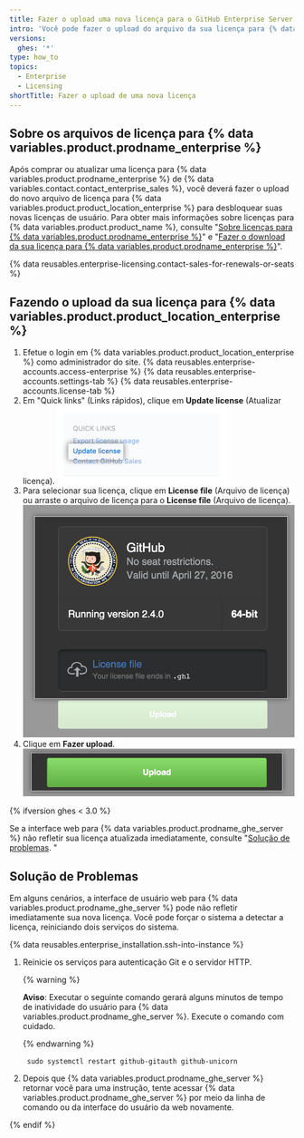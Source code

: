 ```yaml
---
title: Fazer o upload uma nova licença para o GitHub Enterprise Server
intro: 'Você pode fazer o upload do arquivo da sua licença para {% data variables.product.prodname_enterprise %} para {% data variables.product.product_location_enterprise %} a fim de validar seu aplicativo.'
versions:
  ghes: '*'
type: how_to
topics:
  - Enterprise
  - Licensing
shortTitle: Fazer o upload de uma nova licença
---
```


## Sobre os arquivos de licença para {% data variables.product.prodname_enterprise %}

Após comprar ou atualizar uma licença para {% data variables.product.prodname_enterprise %} de {% data variables.contact.contact_enterprise_sales %}, você deverá fazer o upload do novo arquivo de licença para {% data variables.product.product_location_enterprise %} para desbloquear suas novas licenças de usuário. Para obter mais informações sobre licenças para {% data variables.product.product_name %}, consulte "[Sobre licenças para {% data variables.product.prodname_enterprise %}](/billing/managing-your-license-for-github-enterprise/about-licenses-for-github-enterprise)" e "[Fazer o download da sua licença para {% data variables.product.prodname_enterprise %}](/billing/managing-your-license-for-github-enterprise/downloading-your-license-for-github-enterprise)".

{% data reusables.enterprise-licensing.contact-sales-for-renewals-or-seats %}

## Fazendo o upload da sua licença para {% data variables.product.product_location_enterprise %}

1. Efetue o login em {% data variables.product.product_location_enterprise %} como administrador do site.
{% data reusables.enterprise-accounts.access-enterprise %}
{% data reusables.enterprise-accounts.settings-tab %}
{% data reusables.enterprise-accounts.license-tab %}
1. Em "Quick links" (Links rápidos), clique em **Update license** (Atualizar licença). ![Link de atualização de licença](/assets/images/enterprise/business-accounts/update-license-link.png)
1. Para selecionar sua licença, clique em **License file** (Arquivo de licença) ou arraste o arquivo de licença para o **License file** (Arquivo de licença). ![Fazer upload do arquivo de licença](/assets/images/enterprise/management-console/upload-license.png)
1. Clique em **Fazer upload**. ![Iniciar upload](/assets/images/enterprise/management-console/begin-upload.png)

{% ifversion ghes < 3.0 %}

Se a interface web para {% data variables.product.prodname_ghe_server %} não refletir sua licença atualizada imediatamente, consulte "[Solução de problemas](#troubleshooting). "

## Solução de Problemas

Em alguns cenários, a interface de usuário web para {% data variables.product.prodname_ghe_server %} pode não refletir imediatamente sua nova licença. Você pode forçar o sistema a detectar a licença, reiniciando dois serviços do sistema.

{% data reusables.enterprise_installation.ssh-into-instance %}
1. Reinicie os serviços para autenticação Git e o servidor HTTP.

    {% warning %}

    **Aviso**: Executar o seguinte comando gerará alguns minutos de tempo de inatividade do usuário para {% data variables.product.prodname_ghe_server %}. Execute o comando com cuidado.

    {% endwarning %}
   
        sudo systemctl restart github-gitauth github-unicorn
1. Depois que {% data variables.product.prodname_ghe_server %} retornar você para uma instrução, tente acessar {% data variables.product.prodname_ghe_server %} por meio da linha de comando ou da interface do usuário da web novamente.

{% endif %}
